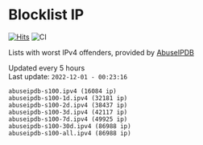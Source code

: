 # Blocklist IP

[![Hits](https://hits.seeyoufarm.com/api/count/incr/badge.svg?url=https%3A%2F%2Fgithub.com%2Fborestad%2Fblocklist-ip%2F&count_bg=%2379C83D&title_bg=%23555555&icon=&icon_color=%23E7E7E7&title=hits&edge_flat=false)](https://hits.seeyoufarm.com)  ![CI](https://img.shields.io/github/workflow/status/borestad/blocklist-ip/CI?style=flat-square)

Lists with worst IPv4 offenders, provided by [AbuseIPDB](https://www.abuseipdb.com/)

<!-- FOOTER-PLACEHOLDER -->
Updated every 5 hours<br>
Last update: `2022-12-01 - 00:23:16`
```
abuseipdb-s100.ipv4 (16084 ip)
abuseipdb-s100-1d.ipv4 (32181 ip)
abuseipdb-s100-2d.ipv4 (38437 ip)
abuseipdb-s100-3d.ipv4 (42117 ip)
abuseipdb-s100-7d.ipv4 (49925 ip)
abuseipdb-s100-30d.ipv4 (86988 ip)
abuseipdb-s100-all.ipv4 (86988 ip)
```
